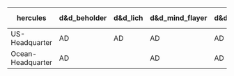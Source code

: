 | hercules | d&d_beholder | d&d_lich | d&d_mind_flayer | d&d_vampire | d&d_red_dragon | d&d_werewolf | d&d_yuan-ti |
| --- | --- | --- | --- | --- | --- | --- | --- |
| US-Headquarter | AD | AD | AD | AD | AD | AD | AD |
| Ocean-Headquarter | AD |  | AD | AD | AD | AD | AD |
